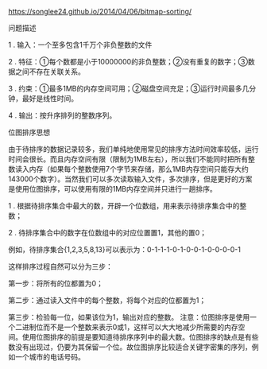 

https://songlee24.github.io/2014/04/06/bitmap-sorting/

问题描述

1 . 输入：一个至多包含1千万个非负整数的文件

2 . 特征：①每个数都是小于10000000的非负整数；②没有重复的数字；③数据之间不存在关联关系。

3 . 约束：①最多1MB的内存空间可用；②磁盘空间充足；③运行时间最多几分钟，最好是线性时间。

4 . 输出：按升序排列的整数序列。

位图排序思想

由于待排序的数据记录较多，我们单纯地使用常见的排序方法时间效率较低，运行时间会很长。而且内存空间有限（限制为1MB左右），所以我们不能同时把所有整数读入内存（如果每个整数使用7个字节来存储，那么1MB内存空间只能存大约143000个数字）。当然我们可以多次读取输入文件，多次排序，但是更好的方案是使用位图排序，可以使用有限的1MB内存空间并只进行一趟排序。

1 . 根据待排序集合中最大的数，开辟一个位数组，用来表示待排序集合中的整数；

2 . 待排序集合中的数字在位数组中的对应位置置1，其他的置0；

例如，待排序集合{1,2,3,5,8,13}可以表示为：0-1-1-1-0-1-0-0-1-0-0-0-0-1

这样排序过程自然可以分为三步：

第一步：将所有的位都置为0；

第二步：通过读入文件中的每个整数，将每个对应的位都置为1；

第三步：检验每一位，如果该位为1，输出对应的整数。
注意：位图排序是使用一个二进制位而不是一个整数来表示0或1，这样可以大大地减少所需要的内存空间。使用位图排序的前提是要知道待排序序列中的最大数。位图排序的缺点是有些数没有出现过，仍要为其保留一个位。故位图排序比较适合关键字密集的序列，例如一个城市的电话号码。